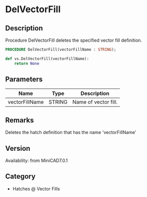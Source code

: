 # DelVectorFill

## Description
Procedure DelVectorFill deletes the specified vector fill definition.

```pascal
PROCEDURE DelVectorFill(vectorFillName : STRING);
```

```python
def vs.DelVectorFill(vectorFillName):
    return None
```

## Parameters
|Name|Type|Description|
|---|---|---|
|vectorFillName|STRING|Name of vector fill.|

## Remarks
Deletes the hatch definition that has the name 'vectorFillName'

## Version
Availability: from MiniCAD7.0.1

## Category
* Hatches @ Vector Fills

